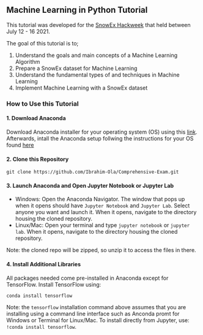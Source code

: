 ## Machine Learning in Python Tutorial 

This tutorial was developed for the [SnowEx Hackweek](https://snowex-hackweek.github.io/website/intro.html) that held between July 12 - 16 2021.

The goal of this tutorial is to;

1. Understand the goals and main concepts of a Machine Learning Algorithm
2. Prepare a SnowEx dataset for Machine Learning
3. Understand the fundamental types of and techniques in Machine Learning
4. Implement Machine Learning with a SnowEx dataset 

### How to Use this Tutorial

#### 1. Download Anaconda

Download Anaconda installer for your operating system (OS) using this [link](https://www.anaconda.com/products/individual). Afterwards, intall the Anaconda setup follwing the instructions for your OS found [here](https://docs.anaconda.com/anaconda/install/)

#### 2. Clone this Repository ####

    git clone https://github.com/Ibrahim-Ola/Comprehensive-Exam.git

#### 3. Launch Anaconda and Open Jupyter Notebook or Jupyter Lab

* Windows: Open the Anaconda Navigator. The window that pops up when it opens should have `Jupyter Notebook` and `Jupyter Lab`. Select anyone you want and launch it. When it opens, navigate to the directory housing the cloned repository.
* Linux/Mac: Open your terminal and type `jupyter notebook` or `jupyter lab`.  When it opens, navigate to the directory housing the cloned repository.

Note: the cloned repo will be zipped, so unzip it to access the files in there.

#### 4. Install Additional Libraries ####

All packages needed come pre-installed in Anaconda except for TensorFlow. Install TensorFlow using:

    conda install tensorflow

Note: the `tensorflow` installation command above assumes that you are installing using a command line interface such as Anconda promt for Windows or Terminal for Linux/Mac. To install directly from Jupyter, use: `!conda install tensorflow`.
